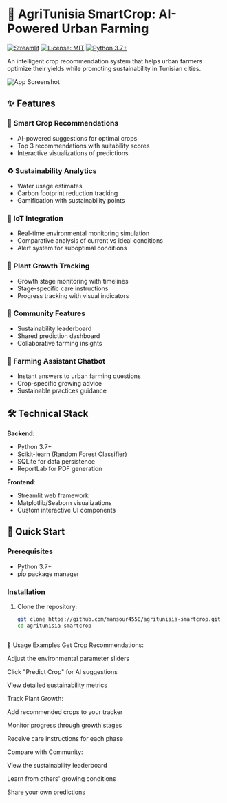 
# 🌱 AgriTunisia SmartCrop: AI-Powered Urban Farming

[![Streamlit](https://static.streamlit.io/badges/streamlit_badge_black_white.svg)](https://your-app-url.streamlit.app/)
[![License: MIT](https://img.shields.io/badge/License-MIT-yellow.svg)](https://opensource.org/licenses/MIT)
[![Python 3.7+](https://img.shields.io/badge/python-3.7+-blue.svg)](https://www.python.org/downloads/)

An intelligent crop recommendation system that helps urban farmers optimize their yields while promoting sustainability in Tunisian cities.

![App Screenshot](https://via.placeholder.com/800x400?text=AgriTunisia+SmartCrop+Screenshot)

## ✨ Features

### 🌾 Smart Crop Recommendations
- AI-powered suggestions for optimal crops
- Top 3 recommendations with suitability scores
- Interactive visualizations of predictions

### ♻️ Sustainability Analytics
- Water usage estimates
- Carbon footprint reduction tracking
- Gamification with sustainability points

### 📱 IoT Integration
- Real-time environmental monitoring simulation
- Comparative analysis of current vs ideal conditions
- Alert system for suboptimal conditions

### 🌿 Plant Growth Tracking
- Growth stage monitoring with timelines
- Stage-specific care instructions
- Progress tracking with visual indicators

### 👥 Community Features
- Sustainability leaderboard
- Shared prediction dashboard
- Collaborative farming insights

### 💬 Farming Assistant Chatbot
- Instant answers to urban farming questions
- Crop-specific growing advice
- Sustainable practices guidance

## 🛠️ Technical Stack

**Backend**:
- Python 3.7+
- Scikit-learn (Random Forest Classifier)
- SQLite for data persistence
- ReportLab for PDF generation

**Frontend**:
- Streamlit web framework
- Matplotlib/Seaborn visualizations
- Custom interactive UI components

## 🚀 Quick Start

### Prerequisites
- Python 3.7+
- pip package manager

### Installation
1. Clone the repository:
   ```bash
   git clone https://github.com/mansour4550/agritunisia-smartcrop.git
   cd agritunisia-smartcrop



🎯 Usage Examples
Get Crop Recommendations:

Adjust the environmental parameter sliders

Click "Predict Crop" for AI suggestions

View detailed sustainability metrics

Track Plant Growth:

Add recommended crops to your tracker

Monitor progress through growth stages

Receive care instructions for each phase

Compare with Community:

View the sustainability leaderboard

Learn from others' growing conditions

Share your own predictions
